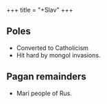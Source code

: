 +++
title = "+Slav"
+++
## Poles
- Converted to Catholicism
- Hit hard by mongol invasions.

## Pagan remainders

- Mari people of Rus.